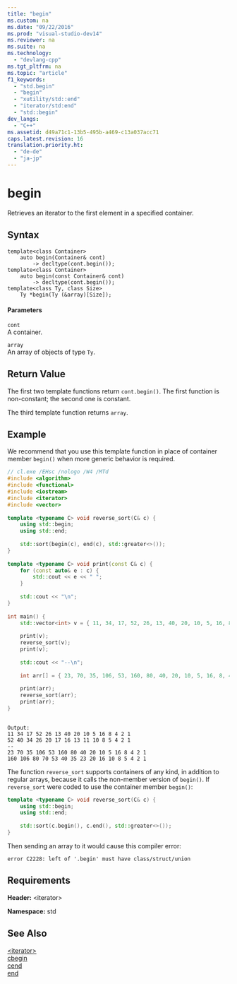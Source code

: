 ```yaml
---
title: "begin"
ms.custom: na
ms.date: "09/22/2016"
ms.prod: "visual-studio-dev14"
ms.reviewer: na
ms.suite: na
ms.technology: 
  - "devlang-cpp"
ms.tgt_pltfrm: na
ms.topic: "article"
f1_keywords: 
  - "std.begin"
  - "begin"
  - "xutility/std::end"
  - "iterator/std:end"
  - "std::begin"
dev_langs: 
  - "C++"
ms.assetid: d49a71c1-13b5-495b-a469-c13a037acc71
caps.latest.revision: 16
translation.priority.ht: 
  - "de-de"
  - "ja-jp"
---
```

# begin
Retrieves an iterator to the first element in a specified container.  
  
## Syntax  
  
```  
template<class Container>  
    auto begin(Container& cont)  
        -> decltype(cont.begin());  
template<class Container>  
    auto begin(const Container& cont)   
        -> decltype(cont.begin());  
template<class Ty, class Size>  
    Ty *begin(Ty (&array)[Size]);  
```  
  
#### Parameters  
 `cont`  
 A container.  
  
 `array`  
 An array of objects of type `Ty`.  
  
## Return Value  
 The first two template functions return `cont.begin()`. The first function is non-constant; the second one is constant.  
  
 The third template function returns `array`.  
  
## Example  
 We recommend that you use this template function in place of container member `begin()` when more generic behavior is required.  
  
```cpp  
// cl.exe /EHsc /nologo /W4 /MTd   
#include <algorithm>  
#include <functional>  
#include <iostream>  
#include <iterator>  
#include <vector>  
  
template <typename C> void reverse_sort(C& c) {  
    using std::begin;  
    using std::end;  
  
    std::sort(begin(c), end(c), std::greater<>());  
}  
  
template <typename C> void print(const C& c) {  
    for (const auto& e : c) {  
        std::cout << e << " ";  
    }  
  
    std::cout << "\n";  
}  
  
int main() {  
    std::vector<int> v = { 11, 34, 17, 52, 26, 13, 40, 20, 10, 5, 16, 8, 4, 2, 1 };  
  
    print(v);  
    reverse_sort(v);  
    print(v);  
  
    std::cout << "--\n";  
  
    int arr[] = { 23, 70, 35, 106, 53, 160, 80, 40, 20, 10, 5, 16, 8, 4, 2, 1 };  
  
    print(arr);  
    reverse_sort(arr);  
    print(arr);  
}  
  
```  
  
```  
Output:  
11 34 17 52 26 13 40 20 10 5 16 8 4 2 1  
52 40 34 26 20 17 16 13 11 10 8 5 4 2 1  
--  
23 70 35 106 53 160 80 40 20 10 5 16 8 4 2 1  
160 106 80 70 53 40 35 23 20 16 10 8 5 4 2 1  
```  
  
 The function `reverse_sort` supports containers of any kind, in addition to regular arrays, because it calls the non-member version of `begin()`. If `reverse_sort` were coded to use the container member `begin()`:  
  
```cpp  
template <typename C> void reverse_sort(C& c) {  
    using std::begin;  
    using std::end;  
  
    std::sort(c.begin(), c.end(), std::greater<>());  
}  
```  
  
 Then sending an array to it would cause this compiler error:  
  
```  
error C2228: left of '.begin' must have class/struct/union  
```  
  
## Requirements  
 **Header:** <iterator\>  
  
 **Namespace:** std  
  
## See Also  
 [<iterator\>](../vs140/-iterator-.md)   
 [cbegin](../vs140/cbegin.md)   
 [cend](../vs140/cend.md)   
 [end](../vs140/end.md)